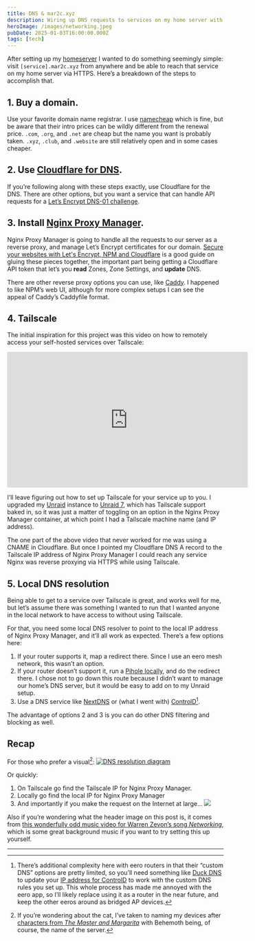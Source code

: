 ```yaml
---
title: DNS & mar2c.xyz
description: Wiring up DNS requests to services on my home server with Tailscale, Cloudflare, Nginx Proxy Manager, and Let’s Encrypt.
heroImage: /images/networking.jpeg
pubDate: 2025-01-03T16:00:00.000Z
tags: [tech]
---
```


After setting up my [homeserver](/blog/the-big-dumb-box-of-computer-parts-linux-edition/) I wanted to do something seemingly simple: visit `[service].mar2c.xyz` from anywhere and be able to reach that service on my home server via HTTPS. Here’s a breakdown of the steps to accomplish that.

## 1. Buy a domain.
Use your favorite domain name registrar. I use [namecheap](https://www.namecheap.com) which is fine, but be aware that their intro prices can be wildly different from the renewal price. `.com`, `.org`, and `.net` are cheap but the name you want is probably taken. `.xyz`, `.club`, and `.website` are still relatively open and in some cases cheaper.

## 2. Use [Cloudflare for DNS](https://www.cloudflare.com/application-services/products/dns/).
If you’re following along with these steps exactly, use Cloudflare for the DNS. There are other options, but you want a service that can handle API requests for a [Let’s Encrypt DNS-01 challenge](https://letsencrypt.org/docs/challenge-types/#dns-01-challenge).

## 3. Install [Nginx Proxy Manager](https://nginxproxymanager.com).
Nginx Proxy Manager is going to handle all the requests to our server as a reverse proxy, and manage Let’s Encrypt certificates for our domain. [Secure your websites with Let's Encrypt, NPM and Cloudflare](https://ryanfreeman.dev/writing/secure-your-websites-with-lets-encrypt-npm-and-cloudflare) is a good guide on gluing these pieces together, the important part being getting a Cloudflare API token that let’s you **read** Zones, Zone Settings, and **update** DNS.

There are other reverse proxy options you can use, like [Caddy](https://caddyserver.com/docs/install). I happened to like NPM’s web UI, although for more complex setups I can see the appeal of Caddy’s Caddyfile format.

## 4. Tailscale
The initial inspiration for this project was this video on how to remotely access your self-hosted services over Tailscale:

<iframe width="560" height="315" src="https://www.youtube.com/embed/Vt4PDUXB_fg?si=6WLzSIXVtFVEgbLa" title="YouTube video player" frameborder="0" allow="accelerometer; autoplay; clipboard-write; encrypted-media; gyroscope; picture-in-picture; web-share" referrerpolicy="strict-origin-when-cross-origin" allowfullscreen></iframe>

I’ll leave figuring out how to set up Tailscale for your service up to you. I upgraded my [Unraid](https://unraid.net) instance to [Unraid 7](https://unraid.net/blog/unraid-7-beta), which has Tailscale support baked in, so it was just a matter of toggling on an option in the Nginx Proxy Manager container, at which point I had a Tailscale machine name (and IP address).

The one part of the above video that never worked for me was using a CNAME in Cloudflare. But once I pointed my Cloudflare DNS A record to the Tailscale IP address of Nginx Proxy Manager I could reach any service Nginx was reverse proxying via HTTPS while using Tailscale.

## 5. Local DNS resolution
Being able to get to a service over Tailscale is great, and works well for me, but let’s assume there was something I wanted to run that I wanted anyone in the local network to have access to without using Tailscale.

For that, you need some local DNS resolver to point to the local IP address of Nginx Proxy Manager, and it’ll all work as expected. There’s a few options here:

1. If your router supports it, map a redirect there. Since I use an eero mesh network, this wasn’t an option.
2. If your router doesn’t support it, run a [Pihole locally](https://pi-hole.net), and do the redirect there. I chose not to go down this route because I didn’t want to manage our home’s DNS server, but it would be easy to add on to my Unraid setup.
3. Use a DNS service like [NextDNS](https://nextdns.io) or (what I went with) [ControlD](https://controld.com)[^1].

The advantage of options 2 and 3 is you can do other DNS filtering and blocking as well.

## Recap
For those who prefer a visual[^2]:
[![DNS resolution diagram](/images/DNS.png)](/images/DNS.png)

Or quickly:

1. On Tailscale go find the Tailscale IP for Nginx Proxy Manager.
2. Locally go find the local IP for Nginx Proxy Manager
3. And importantly if you make the request on the Internet at large…
![](https://coffee-cake.nyc3.cdn.digitaloceanspaces.com/images/gifs/your-going-nowhere.gif)

Also if you’re wondering what the header image on this post is, it comes from [this wonderfully odd music video for Warren Zevon’s song _Networking_](https://www.youtube.com/watch?v=csQq7kPBRbA), which is some great background music if you want to try setting this up yourself.

---
[^1]: There’s additional complexity here with eero routers in that their “custom DNS” options are pretty limited, so you’ll need something like [Duck DNS](https://www.duckdns.org/domains) to update your [IP address for ControlD](https://docs.controld.com/docs/ip-not-authorized#dynamic-dns) to work with the custom DNS rules you set up. This whole process has made me annoyed with the eero app, so I’ll likely replace using it as a router in the near future, and keep the other eeros around as bridged AP devices.

[^2]: If you’re wondering about the cat, I’ve taken to naming my devices after [characters from _The Master and Margarita_](https://www.litcharts.com/lit/the-master-and-margarita/characters) with Behemoth being, of course, the name of the server.
